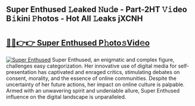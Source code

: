 ## Super Enthused 𝙻eaked 𝙽u𝚍e - Part-2HT 𝚅𝚒deo B𝚒kini 𝙿hotos - Hot All 𝙻eaks jXCNH

# <h2><a href="http://ld2yxk.urlbe.top/?page=Super+Enthused">🔗🔗👉👉 Super Enthused P𝚑oto𝚜Vid𝚎o</a></h2>

[![Super Enthused](https://i.imgur.com/eBuTRDB.gif)](http://ld2yxk.urlbe.top/?page=Super+Enthused)
Super Enthused, an enigmatic and complex figure, challenges easy categorization. Her innovative use of digital media for self-presentation has captivated and enraged critics, stimulating debates on consent, morality, and the essence of online communities. Despite the uncertainty of her future actions, her impact on online culture is palpable. Armed with an unwavering spirit and undeniable allure, Super Enthused influence on the digital landscape is unparalleled.
